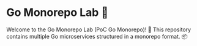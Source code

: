 # Go Monorepo Lab 🚀

Welcome to the Go Monorepo Lab (PoC Go Monorepo)! 🎉 This repository contains multiple Go microservices structured in a monorepo format. 📦

